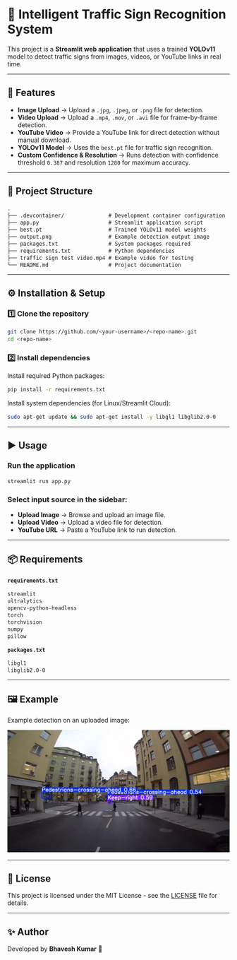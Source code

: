 # 🚦 Intelligent Traffic Sign Recognition System

This project is a **Streamlit web application** that uses a trained **YOLOv11** model to detect traffic signs from images, videos, or YouTube links in real time.

---

## 📌 Features
- **Image Upload** → Upload a `.jpg`, `.jpeg`, or `.png` file for detection.
- **Video Upload** → Upload a `.mp4`, `.mov`, or `.avi` file for frame-by-frame detection.
- **YouTube Video** → Provide a YouTube link for direct detection without manual download.
- **YOLOv11 Model** → Uses the `best.pt` file for traffic sign recognition.
- **Custom Confidence & Resolution** → Runs detection with confidence threshold `0.387` and resolution `1280` for maximum accuracy.

---

## 📂 Project Structure
```
.
├── .devcontainer/              # Development container configuration
├── app.py                      # Streamlit application script
├── best.pt                     # Trained YOLOv11 model weights
├── output.png                  # Example detection output image
├── packages.txt                # System packages required
├── requirements.txt            # Python dependencies
├── traffic sign test video.mp4 # Example video for testing
└── README.md                   # Project documentation
```

---

## ⚙️ Installation & Setup

### 1️⃣ Clone the repository
```bash
git clone https://github.com/<your-username>/<repo-name>.git
cd <repo-name>
```

### 2️⃣ Install dependencies
Install required Python packages:
```bash
pip install -r requirements.txt
```

Install system dependencies (for Linux/Streamlit Cloud):
```bash
sudo apt-get update && sudo apt-get install -y libgl1 libglib2.0-0
```

---

## ▶️ Usage

### Run the application
```bash
streamlit run app.py
```

### Select input source in the sidebar:
- **Upload Image** → Browse and upload an image file.
- **Upload Video** → Upload a video file for detection.
- **YouTube URL** → Paste a YouTube link to run detection.

---

## 📦 Requirements

**`requirements.txt`**
```
streamlit
ultralytics
opencv-python-headless
torch
torchvision
numpy
pillow
```

**`packages.txt`**
```
libgl1
libglib2.0-0
```

---

## 🖼 Example
Example detection on an uploaded image:

![Output Example](output.png)

---

## 📜 License
This project is licensed under the MIT License - see the [LICENSE](LICENSE) file for details.

---

## ✨ Author
Developed by **Bhavesh Kumar** 🚀
